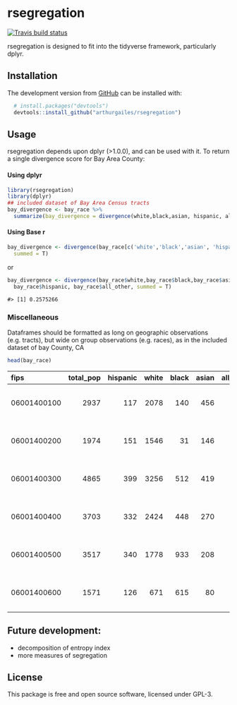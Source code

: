 
<!-- README.md is generated from README.Rmd. Please edit that file -->

# rsegregation

<!-- badges: start -->

[![Travis build
status](https://travis-ci.org/arthurgailes/rsegregation.svg?branch=master)](https://travis-ci.org/arthurgailes/rsegregation)
<!-- badges: end -->

rsegregation is designed to fit into the tidyverse framework,
particularly dplyr.

## Installation

<!--
You can install the released version of rsegregation from [CRAN](https://CRAN.R-project.org) with:

``` r
install.packages("rsegregation")
```
-->

The development version from [GitHub](https://github.com/) can be
installed with:

``` r
  # install.packages("devtools")
  devtools::install_github("arthurgailes/rsegregation")
```

## Usage

rsegregation depends upon dplyr (\>1.0.0), and can be used with it. To
return a single divergence score for Bay Area County:

#### Using dplyr

``` r
library(rsegregation)
library(dplyr)
## included dataset of Bay Area Census tracts
bay_divergence <- bay_race %>% 
  summarize(bay_divergence = divergence(white,black,asian, hispanic, all_other), summed = T)
```

#### Using Base r

``` r
bay_divergence <- divergence(bay_race[c('white','black','asian', 'hispanic', 'all_other')], 
  summed = T)
```

or

``` r
bay_divergence <- divergence(bay_race$white,bay_race$black,bay_race$asian, 
  bay_race$hispanic, bay_race$all_other, summed = T)
```

    #> [1] 0.2575266

### Miscellaneous

Dataframes should be formatted as long on geographic observations
(e.g. tracts), but wide on group observations (e.g. races), as in the
included dataset of bay County,
CA

``` r
head(bay_race)
```

<div class="kable-table">

| fips        | total\_pop | hispanic | white | black | asian | all\_other | county                           |
| :---------- | ---------: | -------: | ----: | ----: | ----: | ---------: | :------------------------------- |
| 06001400100 |       2937 |      117 |  2078 |   140 |   456 |        146 | Alameda County, California, 2010 |
| 06001400200 |       1974 |      151 |  1546 |    31 |   146 |        100 | Alameda County, California, 2010 |
| 06001400300 |       4865 |      399 |  3256 |   512 |   419 |        279 | Alameda County, California, 2010 |
| 06001400400 |       3703 |      332 |  2424 |   448 |   270 |        229 | Alameda County, California, 2010 |
| 06001400500 |       3517 |      340 |  1778 |   933 |   208 |        258 | Alameda County, California, 2010 |
| 06001400600 |       1571 |      126 |   671 |   615 |    80 |         79 | Alameda County, California, 2010 |

</div>

## Future development:

  - decomposition of entropy index
  - more measures of segregation

## License

This package is free and open source software, licensed under GPL-3.

